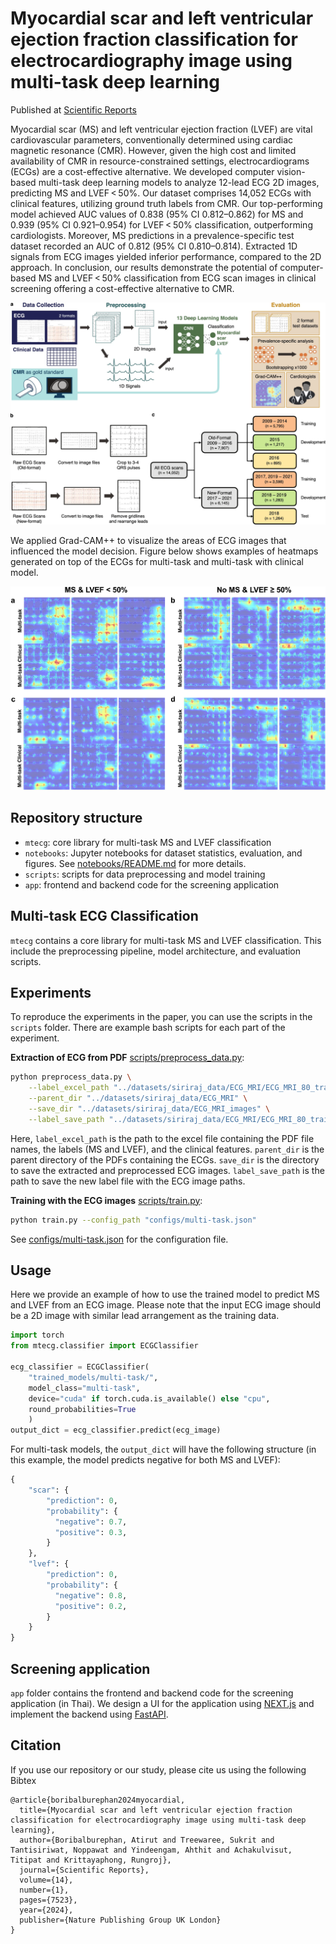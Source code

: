 # Myocardial scar and left ventricular ejection fraction classification for electrocardiography image using multi-task deep learning

Published at [Scientific Reports](https://www.nature.com/articles/s41598-024-58131-6)

Myocardial scar (MS) and left ventricular ejection fraction (LVEF) are vital cardiovascular parameters, conventionally determined using cardiac magnetic resonance (CMR). However, given the high cost and limited availability of CMR in resource-constrained settings, electrocardiograms (ECGs) are a cost-effective alternative. We developed computer vision-based multi-task deep learning models to analyze 12-lead ECG 2D images, predicting MS and LVEF < 50%. Our dataset comprises 14,052 ECGs with clinical features, utilizing ground truth labels from CMR. Our top-performing model achieved AUC values of 0.838 (95% CI 0.812–0.862) for MS and 0.939 (95% CI 0.921–0.954) for LVEF < 50% classification, outperforming cardiologists. Moreover, MS predictions in a prevalence-specific test dataset recorded an AUC of 0.812 (95% CI 0.810–0.814). Extracted 1D signals from ECG images yielded inferior performance, compared to the 2D approach. In conclusion, our results demonstrate the potential of computer-based MS and LVEF < 50% classification from ECG scan images in clinical screening offering a cost-effective alternative to CMR.

<img src="images/workflow.png"  width="700">

We applied Grad-CAM++ to visualize the areas of ECG images that influenced the model decision. Figure below shows examples of heatmaps generated on top of the ECGs for multi-task and multi-task with clinical model.

<img src="images/gradcam.png"  width="700">

## Repository structure

- `mtecg`: core library for multi-task MS and LVEF classification
- `notebooks`: Jupyter notebooks for dataset statistics, evaluation, and figures. See [notebooks/README.md](notebooks/README.md) for more details.
- `scripts`: scripts for data preprocessing and model training
- `app`: frontend and backend code for the screening application

## Multi-task ECG Classification

`mtecg` contains a core library for multi-task MS and LVEF classification. This include the preprocessing pipeline,
model architecture, and evaluation scripts.

## Experiments

To reproduce the experiments in the paper, you can use the scripts in the `scripts` folder.
There are example bash scripts for each part of the experiment.

**Extraction of ECG from PDF**
[scripts/preprocess_data.py](scripts/preprocess_data.py):

```bash
python preprocess_data.py \
	--label_excel_path "../datasets/siriraj_data/ECG_MRI/ECG_MRI_80_training_10_development_for_aj_my_220707.1.xlsx" \
	--parent_dir "../datasets/siriraj_data/ECG_MRI" \
	--save_dir "../datasets/siriraj_data/ECG_MRI_images" \
	--label_save_path "../datasets/siriraj_data/ECG_MRI/ECG_MRI_80_training_10_development_220707_image_labels.xlsx"
```

Here,
`label_excel_path` is the path to the excel file containing the PDF file names, the labels (MS and LVEF), and the clinical features.
`parent_dir` is the parent directory of the PDFs containing the ECGs.
`save_dir` is the directory to save the extracted and preprocessed ECG images.
`label_save_path` is the path to save the new label file with the ECG image paths.

**Training with the ECG images**
[scripts/train.py](scripts/train.py):

```bash
python train.py --config_path "configs/multi-task.json"
```
See [configs/multi-task.json](configs/multi-task.json) for the configuration file.

## Usage
Here we provide an example of how to use the trained model to predict MS and LVEF from an ECG image.
Please note that the input ECG image should be a 2D image with similar lead arrangement as the training data.

```python
import torch
from mtecg.classifier import ECGClassifier

ecg_classifier = ECGClassifier(
    "trained_models/multi-task/",
    model_class="multi-task",
    device="cuda" if torch.cuda.is_available() else "cpu",
    round_probabilities=True
    )
output_dict = ecg_classifier.predict(ecg_image)
```
For multi-task models, the `output_dict` will have the following structure (in this example, the model predicts negative for both MS and LVEF):

```python
{
    "scar": {
        "prediction": 0,
        "probability": {
          "negative": 0.7,
          "positive": 0.3,
        }
    },
    "lvef": {
        "prediction": 0,
        "probability": {
          "negative": 0.8,
          "positive": 0.2,
        }
    }
}
```

## Screening application

`app` folder contains the frontend and backend code for the screening application (in Thai).
We design a UI for the application using [NEXT.js](https://nextjs.org/) and implement the backend
using [FastAPI](https://fastapi.tiangolo.com/).


## Citation

If you use our repository or our study, please cite us using the following Bibtex

```
@article{boribalburephan2024myocardial,
  title={Myocardial scar and left ventricular ejection fraction classification for electrocardiography image using multi-task deep learning},
  author={Boribalburephan, Atirut and Treewaree, Sukrit and Tantisiriwat, Noppawat and Yindeengam, Ahthit and Achakulvisut, Titipat and Krittayaphong, Rungroj},
  journal={Scientific Reports},
  volume={14},
  number={1},
  pages={7523},
  year={2024},
  publisher={Nature Publishing Group UK London}
}
```